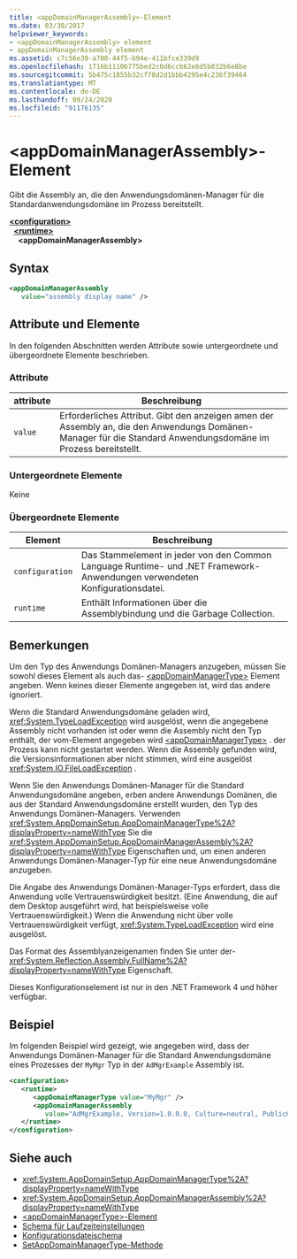 ```yaml
---
title: <appDomainManagerAssembly>-Element
ms.date: 03/30/2017
helpviewer_keywords:
- <appDomainManagerAssembly> element
- appDomainManagerAssembly element
ms.assetid: c7c56e39-a700-44f5-b94e-411bfce339d9
ms.openlocfilehash: 1716b11106775bed2c0d6ccb62e8d5b032b6e8be
ms.sourcegitcommit: 5b475c1855b32cf78d2d1bbb4295e4c236f39464
ms.translationtype: MT
ms.contentlocale: de-DE
ms.lasthandoff: 09/24/2020
ms.locfileid: "91176135"
---
```

# <a name="appdomainmanagerassembly-element"></a>\<appDomainManagerAssembly>-Element

Gibt die Assembly an, die den Anwendungsdomänen-Manager für die Standardanwendungsdomäne im Prozess bereitstellt.  
  
[**\<configuration>**](../configuration-element.md)\
&nbsp;&nbsp;[**\<runtime>**](runtime-element.md)\
&nbsp;&nbsp;&nbsp;&nbsp;**\<appDomainManagerAssembly>**  
  
## <a name="syntax"></a>Syntax  
  
```xml  
<appDomainManagerAssembly
   value="assembly display name" />  
```  
  
## <a name="attributes-and-elements"></a>Attribute und Elemente  

 In den folgenden Abschnitten werden Attribute sowie untergeordnete und übergeordnete Elemente beschrieben.  
  
### <a name="attributes"></a>Attribute  
  
|attribute|Beschreibung|  
|---------------|-----------------|  
|`value`|Erforderliches Attribut. Gibt den anzeigen amen der Assembly an, die den Anwendungs Domänen-Manager für die Standard Anwendungsdomäne im Prozess bereitstellt.|  
  
### <a name="child-elements"></a>Untergeordnete Elemente  

 Keine  
  
### <a name="parent-elements"></a>Übergeordnete Elemente  
  
|Element|Beschreibung|  
|-------------|-----------------|  
|`configuration`|Das Stammelement in jeder von den Common Language Runtime- und .NET Framework-Anwendungen verwendeten Konfigurationsdatei.|  
|`runtime`|Enthält Informationen über die Assemblybindung und die Garbage Collection.|  
  
## <a name="remarks"></a>Bemerkungen  

 Um den Typ des Anwendungs Domänen-Managers anzugeben, müssen Sie sowohl dieses Element als auch das- [\<appDomainManagerType>](appdomainmanagertype-element.md) Element angeben. Wenn keines dieser Elemente angegeben ist, wird das andere ignoriert.  
  
 Wenn die Standard Anwendungsdomäne geladen wird, <xref:System.TypeLoadException> wird ausgelöst, wenn die angegebene Assembly nicht vorhanden ist oder wenn die Assembly nicht den Typ enthält, der vom-Element angegeben wird [\<appDomainManagerType>](appdomainmanagertype-element.md) . der Prozess kann nicht gestartet werden. Wenn die Assembly gefunden wird, die Versionsinformationen aber nicht stimmen, wird eine ausgelöst <xref:System.IO.FileLoadException> .  
  
 Wenn Sie den Anwendungs Domänen-Manager für die Standard Anwendungsdomäne angeben, erben andere Anwendungs Domänen, die aus der Standard Anwendungsdomäne erstellt wurden, den Typ des Anwendungs Domänen-Managers. Verwenden <xref:System.AppDomainSetup.AppDomainManagerType%2A?displayProperty=nameWithType> Sie die <xref:System.AppDomainSetup.AppDomainManagerAssembly%2A?displayProperty=nameWithType> Eigenschaften und, um einen anderen Anwendungs Domänen-Manager-Typ für eine neue Anwendungsdomäne anzugeben.  
  
 Die Angabe des Anwendungs Domänen-Manager-Typs erfordert, dass die Anwendung volle Vertrauenswürdigkeit besitzt. (Eine Anwendung, die auf dem Desktop ausgeführt wird, hat beispielsweise volle Vertrauenswürdigkeit.) Wenn die Anwendung nicht über volle Vertrauenswürdigkeit verfügt, <xref:System.TypeLoadException> wird eine ausgelöst.  
  
 Das Format des Assemblyanzeigenamen finden Sie unter der- <xref:System.Reflection.Assembly.FullName%2A?displayProperty=nameWithType> Eigenschaft.  
  
 Dieses Konfigurationselement ist nur in den .NET Framework 4 und höher verfügbar.  
  
## <a name="example"></a>Beispiel  

 Im folgenden Beispiel wird gezeigt, wie angegeben wird, dass der Anwendungs Domänen-Manager für die Standard Anwendungsdomäne eines Prozesses der `MyMgr` Typ in der `AdMgrExample` Assembly ist.  
  
```xml  
<configuration>  
   <runtime>  
      <appDomainManagerType value="MyMgr" />  
      <appDomainManagerAssembly
         value="AdMgrExample, Version=1.0.0.0, Culture=neutral, PublicKeyToken=6856bccf150f00b3" />  
   </runtime>  
</configuration>  
```  
  
## <a name="see-also"></a>Siehe auch

- <xref:System.AppDomainSetup.AppDomainManagerType%2A?displayProperty=nameWithType>
- <xref:System.AppDomainSetup.AppDomainManagerAssembly%2A?displayProperty=nameWithType>
- [\<appDomainManagerType>-Element](appdomainmanagertype-element.md)
- [Schema für Laufzeiteinstellungen](index.md)
- [Konfigurationsdateischema](../index.md)
- [SetAppDomainManagerType-Methode](../../../unmanaged-api/hosting/iclrcontrol-setappdomainmanagertype-method.md)
